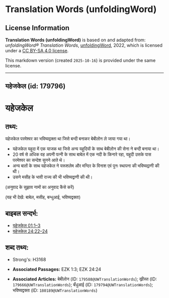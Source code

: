 # Translation Words (unfoldingWord)

## License Information

**Translation Words (unfoldingWord)** is based on and adapted from: _unfoldingWord® Translation Words_, [unfoldingWord](https://unfoldingword.org/utw), 2022, which is licensed under a [CC BY-SA 4.0 license](https://creativecommons.org/licenses/by-sa/4.0/legalcode.en).

This markdown version (created `2025-10-16`) is provided under the same license.



--------------------------------

## यहेजकेल (id: 179796)

यहेजकेल
=======

तथ्य:
-----

यहेजकेल परमेश्वर का भविष्यद्वक्ता था जिसे बन्दी बनाकर बेबीलोन ले जाया गया था।

* यहेजकेल यहूदा में एक याजक था जिसे अन्य यहूदियों के साथ बेबीलोन की सेना ने बन्दी बनाया था।
* 20 वर्ष से अधिक वह अपनी पत्नी के साथ बाबेल में एक नदी के किनारे रहा, यहूदी उसके पास परमेश्वर का सन्देश सुनने आते थे।
* अन्य बातों के साथ यहेजकेल ने यरूशलेम और मन्दिर के विनाश एवं पुनः स्थापना की भविष्यद्वाणी की थी।
* उसने मसीह के भावी राज्य की भी भविष्यद्वाणी की थी।

(अनुवाद के सुझाव नामों का अनुवाद कैसे करें)

(यह भी देखें: बाबेल, मसीह, बन्धुआई, भविष्यद्वक्ता)

बाइबल सन्दर्भ:
--------------

* [यहेजकेल 01:1–3](https://ref.ly/Ezek1:1-Ezek1:3)
* [यहेजकेल 24:22–24](https://ref.ly/Ezek24:22-Ezek24:24)

शब्द तथ्य:
----------

* Strong's: H3168

* **Associated Passages:** EZK 1:3; EZK 24:24
* **Associated Articles:** बेबीलोन (ID: `179588@UWTranslationWords`); ख्रीस्त (ID: `179666@UWTranslationWords`); बँधुआई (ID: `179794@UWTranslationWords`); भविष्यद्वक्ता (ID: `180189@UWTranslationWords`)

